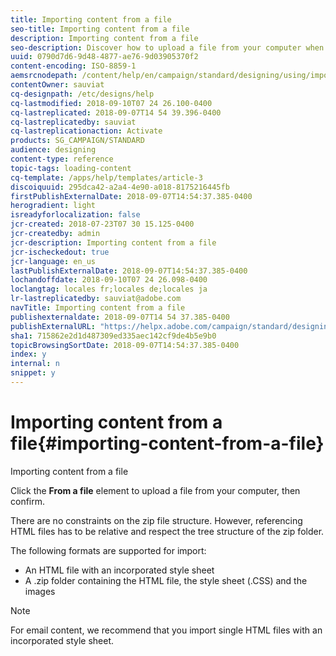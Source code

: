 ```yaml
---
title: Importing content from a file
seo-title: Importing content from a file
description: Importing content from a file
seo-description: Discover how to upload a file from your computer when creating an email or a landing page.
uuid: 0790d7d6-9d48-4877-ae76-9d03905370f2
content-encoding: ISO-8859-1
aemsrcnodepath: /content/help/en/campaign/standard/designing/using/importing-content-from-a-file
contentOwner: sauviat
cq-designpath: /etc/designs/help
cq-lastmodified: 2018-09-10T07 24 26.100-0400
cq-lastreplicated: 2018-09-07T14 54 39.396-0400
cq-lastreplicatedby: sauviat
cq-lastreplicationaction: Activate
products: SG_CAMPAIGN/STANDARD
audience: designing
content-type: reference
topic-tags: loading-content
cq-template: /apps/help/templates/article-3
discoiquuid: 295dca42-a2a4-4e90-a018-8175216445fb
firstPublishExternalDate: 2018-09-07T14:54:37.385-0400
herogradient: light
isreadyforlocalization: false
jcr-created: 2018-07-23T07 30 15.125-0400
jcr-createdby: admin
jcr-description: Importing content from a file
jcr-ischeckedout: true
jcr-language: en_us
lastPublishExternalDate: 2018-09-07T14:54:37.385-0400
lochandoffdate: 2018-09-10T07 24 26.098-0400
loclangtag: locales fr;locales de;locales ja
lr-lastreplicatedby: sauviat@adobe.com
navTitle: Importing content from a file
publishexternaldate: 2018-09-07T14 54 37.385-0400
publishExternalURL: "https://helpx.adobe.com/campaign/standard/designing/using/importing-content-from-a-file.html"
sha1: 715862e2d1d487309ed335aec142cf9de4b5e9b0
topicBrowsingSortDate: 2018-09-07T14:54:37.385-0400
index: y
internal: n
snippet: y
---
```


# Importing content from a file{#importing-content-from-a-file}

Importing content from a file

Click the **From a file** element to upload a file from your computer, then confirm.

There are no constraints on the zip file structure. However, referencing HTML files has to be relative and respect the tree structure of the zip folder.

The following formats are supported for import:

* An HTML file with an incorporated style sheet
* A .zip folder containing the HTML file, the style sheet (.CSS) and the images

>[!NOTE]
>
>For email content, we recommend that you import single HTML files with an incorporated style sheet.

